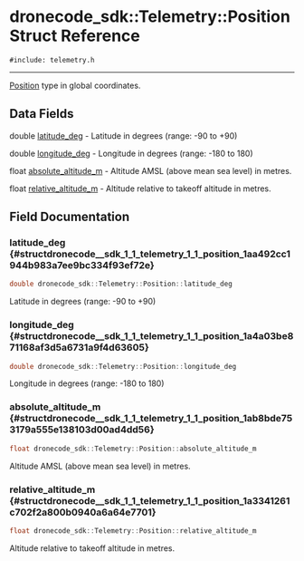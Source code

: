 # dronecode_sdk::Telemetry::Position Struct Reference
`#include: telemetry.h`

----


[Position](structdronecode__sdk_1_1_telemetry_1_1_position.md) type in global coordinates. 


## Data Fields


double [latitude_deg](#structdronecode__sdk_1_1_telemetry_1_1_position_1aa492cc1944b983a7ee9bc334f93ef72e)  - Latitude in degrees (range: -90 to +90)

double [longitude_deg](#structdronecode__sdk_1_1_telemetry_1_1_position_1a4a03be871168af3d5a6731a9f4d63605)  - Longitude in degrees (range: -180 to 180)

float [absolute_altitude_m](#structdronecode__sdk_1_1_telemetry_1_1_position_1ab8bde753179a555e138103d00ad4dd56)  - Altitude AMSL (above mean sea level) in metres.

float [relative_altitude_m](#structdronecode__sdk_1_1_telemetry_1_1_position_1a3341261c702f2a800b0940a6a64e7701)  - Altitude relative to takeoff altitude in metres.


## Field Documentation


### latitude_deg {#structdronecode__sdk_1_1_telemetry_1_1_position_1aa492cc1944b983a7ee9bc334f93ef72e}

```cpp
double dronecode_sdk::Telemetry::Position::latitude_deg
```


Latitude in degrees (range: -90 to +90)


### longitude_deg {#structdronecode__sdk_1_1_telemetry_1_1_position_1a4a03be871168af3d5a6731a9f4d63605}

```cpp
double dronecode_sdk::Telemetry::Position::longitude_deg
```


Longitude in degrees (range: -180 to 180)


### absolute_altitude_m {#structdronecode__sdk_1_1_telemetry_1_1_position_1ab8bde753179a555e138103d00ad4dd56}

```cpp
float dronecode_sdk::Telemetry::Position::absolute_altitude_m
```


Altitude AMSL (above mean sea level) in metres.


### relative_altitude_m {#structdronecode__sdk_1_1_telemetry_1_1_position_1a3341261c702f2a800b0940a6a64e7701}

```cpp
float dronecode_sdk::Telemetry::Position::relative_altitude_m
```


Altitude relative to takeoff altitude in metres.

